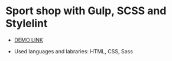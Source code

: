 # Sport shop with Gulp, SCSS and Stylelint

- [DEMO LINK](https://marinagera.github.io/sport_shop/)

- Used languages and labraries: HTML, CSS, Sass
